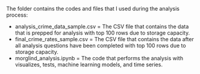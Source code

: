 The folder contains the codes and files that I used during the analysis process: 

- analysis_crime_data_sample.csv = The CSV file that contains the data that is prepped for analysis with top 100 rows due to storage capacity.
- final_crime_rates_sample.csv = The CSV file that contains the data after all analysis questions have been completed with top 100 rows due to storage capacity.
- morglind_analysis.ipynb = The code that performs the analysis with visualizes, tests, machine learning models, and time series. 
